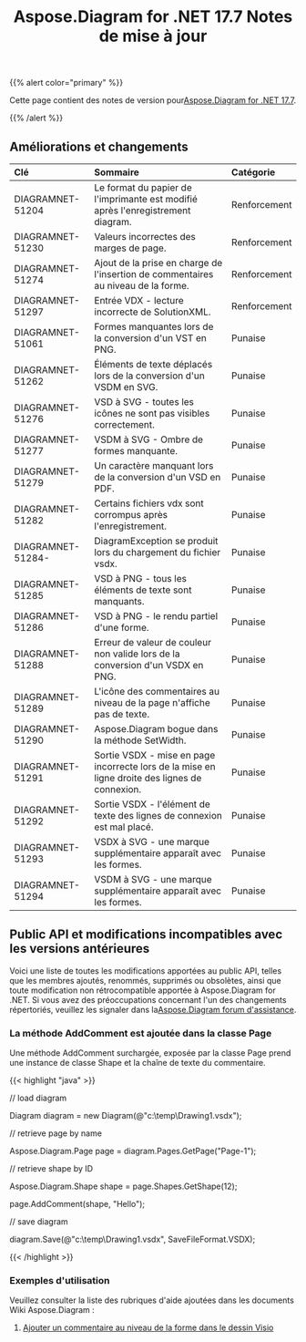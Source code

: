 ﻿---
title: Aspose.Diagram for .NET 17.7 Notes de mise à jour
type: docs
weight: 60
url: /fr/net/aspose-diagram-for-net-17-7-release-notes/
---
{{% alert color="primary" %}} 

 Cette page contient des notes de version pour[Aspose.Diagram for .NET 17.7](https://www.nuget.org/packages/Aspose.Diagram/17.7.0).

{{% /alert %}} 
## **Améliorations et changements**

|**Clé**|**Sommaire**|**Catégorie**|
|:- |:- |:- |
|DIAGRAMNET-51204|Le format du papier de l'imprimante est modifié après l'enregistrement diagram.|Renforcement|
|DIAGRAMNET-51230|Valeurs incorrectes des marges de page.|Renforcement|
|DIAGRAMNET-51274|Ajout de la prise en charge de l'insertion de commentaires au niveau de la forme.|Renforcement|
|DIAGRAMNET-51297|Entrée VDX - lecture incorrecte de SolutionXML.|Renforcement|
|DIAGRAMNET-51061|Formes manquantes lors de la conversion d'un VST en PNG.|Punaise|
|DIAGRAMNET-51262|Éléments de texte déplacés lors de la conversion d'un VSDM en SVG.|Punaise|
|DIAGRAMNET-51276|VSD à SVG - toutes les icônes ne sont pas visibles correctement.|Punaise|
|DIAGRAMNET-51277|VSDM à SVG - Ombre de formes manquante.|Punaise|
|DIAGRAMNET-51279|Un caractère manquant lors de la conversion d'un VSD en PDF.|Punaise|
|DIAGRAMNET-51282|Certains fichiers vdx sont corrompus après l'enregistrement.|Punaise|
|DIAGRAMNET-51284-|DiagramException se produit lors du chargement du fichier vsdx.|Punaise|
|DIAGRAMNET-51285|VSD à PNG - tous les éléments de texte sont manquants.|Punaise|
|DIAGRAMNET-51286|VSD à PNG - le rendu partiel d'une forme.|Punaise|
|DIAGRAMNET-51288|Erreur de valeur de couleur non valide lors de la conversion d'un VSDX en PNG.|Punaise|
|DIAGRAMNET-51289|L'icône des commentaires au niveau de la page n'affiche pas de texte.|Punaise|
|DIAGRAMNET-51290|Aspose.Diagram bogue dans la méthode SetWidth.|Punaise|
|DIAGRAMNET-51291|Sortie VSDX - mise en page incorrecte lors de la mise en ligne droite des lignes de connexion.|Punaise|
|DIAGRAMNET-51292|Sortie VSDX - l'élément de texte des lignes de connexion est mal placé.|Punaise|
|DIAGRAMNET-51293|VSDX à SVG - une marque supplémentaire apparaît avec les formes.|Punaise|
|DIAGRAMNET-51294|VSDM à SVG - une marque supplémentaire apparaît avec les formes.|Punaise|
## **Public API et modifications incompatibles avec les versions antérieures**
Voici une liste de toutes les modifications apportées au public API, telles que les membres ajoutés, renommés, supprimés ou obsolètes, ainsi que toute modification non rétrocompatible apportée à Aspose.Diagram for .NET. Si vous avez des préoccupations concernant l'un des changements répertoriés, veuillez les signaler dans la[Aspose.Diagram forum d'assistance](https://forum.aspose.com/c/diagram/17).
### **La méthode AddComment est ajoutée dans la classe Page**
Une méthode AddComment surchargée, exposée par la classe Page prend une instance de classe Shape et la chaîne de texte du commentaire.

{{< highlight "java" >}}

 // load diagram

Diagram diagram = new Diagram(@"c:\temp\Drawing1.vsdx");

// retrieve page by name

Aspose.Diagram.Page page = diagram.Pages.GetPage("Page-1");

// retrieve shape by ID

Aspose.Diagram.Shape shape = page.Shapes.GetShape(12);

page.AddComment(shape, "Hello");

// save diagram

diagram.Save(@"c:\temp\Drawing1.vsdx", SaveFileFormat.VSDX);

{{< /highlight >}}
### **Exemples d'utilisation**
Veuillez consulter la liste des rubriques d'aide ajoutées dans les documents Wiki Aspose.Diagram :

1. [Ajouter un commentaire au niveau de la forme dans le dessin Visio](/diagram/fr/net/working-with-comments/#workingwithcomments-addashape-levelcommentinvisiodrawing)

